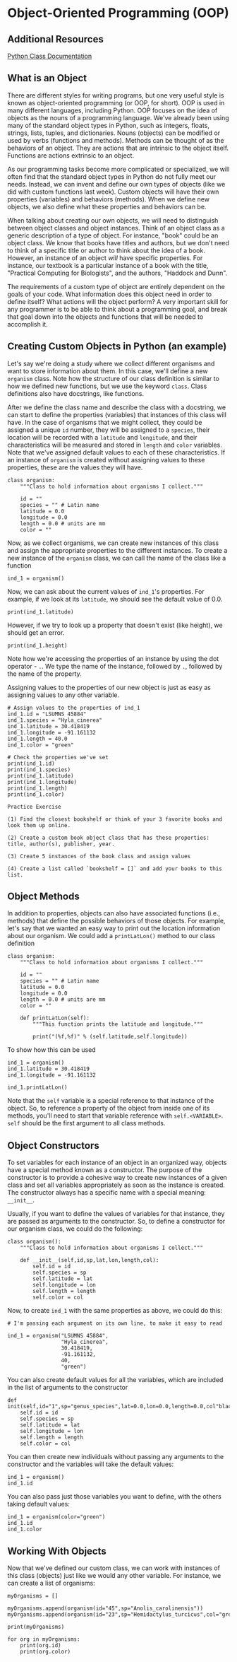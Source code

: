 # Object-Oriented Programming (OOP)

## Additional Resources

[Python Class Documentation](https://docs.python.org/3/tutorial/classes.html)


## What is an Object

There are different styles for writing programs, but one very useful style is known as object-oriented programming (or OOP, for short). OOP is used in many different languages, including Python. OOP focuses on the idea of objects as the nouns of a programming language. We've already been using many of the standard object types in Python, such as integers, floats, strings, lists, tuples, and dictionaries. Nouns (objects) can be modified or used by verbs (functions and methods). Methods can be thought of as the behaviors of an object. They are actions that are intrinsic to the object itself. Functions are actions extrinsic to an object.

As our programming tasks become more complicated or specialized, we will often find that the standard object types in Python do not fully meet our needs. Instead, we can invent and define our own types of objects (like we did with custom functions last week). Custom objects will have their own properties (variables) and behaviors (methods). When we define new objects, we also define what these properties and behaviors can be.

When talking about creating our own objects, we will need to distinguish between object classes and object instances. Think of an object class as a generic description of a type of object. For instance, "book" could be an object class. We know that books have titles and authors, but we don't need to think of a specific title or author to think about the idea of a book. However, an instance of an object _will_ have specific properties. For instance, our textbook is a particular instance of a book with the title, "Practical Computing for Biologists", and the authors, "Haddock and Dunn".

The requirements of a custom type of object are entirely dependent on the goals of your code. What information does this object need in order to define itself? What actions will the object perform? A very important skill for any programmer is to be able to think about a programming goal, and break that goal down into the objects and functions that will be needed to accomplish it.

## Creating Custom Objects in Python (an example)

Let's say we're doing a study where we collect different organisms and want to store information about them. In this case, we'll define a new `organism` class. Note how the structure of our class definition is similar to how we defined new functions, but we use the keyword `class`. Class definitions also have docstrings, like functions.

After we define the class name and describe the class with a docstring, we can start to define the properties (variables) that instances of this class will have. In the case of organisms that we might collect, they could be assigned a unique `id` number, they will be assigned to a `species`, their location will be recorded with a `latitude` and `longitude`, and their characteristics will be measured and stored in `length` and `color` variables. Note that we've assigned default values to each of these characteristics. If an instance of `organism` is created without assigning values to these properties, these are the values they will have.

```
class organism:
	"""Class to hold information about organisms I collect."""

	id = ""
	species = "" # Latin name
	latitude = 0.0
	longitude = 0.0
	length = 0.0 # units are mm
	color = ""
```

Now, as we collect organisms, we can create new instances of this class and assign the appropriate properties to the different instances. To create a new instance of the `organism` class, we can call the name of the class like a function

`ind_1 = organism()`

Now, we can ask about the current values of `ind_1`'s properties. For example, if we look at its `latitude`, we should see the default value of 0.0.

`print(ind_1.latitude)`

However, if we try to look up a property that doesn't exist (like height), we should get an error.

`print(ind_1.height)`

Note how we're accessing the properties of an instance by using the dot operator - `.`. We type the name of the instance, followed by `.`, followed by the name of the property.

Assigning values to the properties of our new object is just as easy as assigning values to any other variable.

```
# Assign values to the properties of ind_1
ind_1.id = "LSUMNS 45884"
ind_1.species = "Hyla_cinerea"
ind_1.latitude = 30.418419
ind_1.longitude = -91.161132
ind_1.length = 40.0
ind_1.color = "green"

# Check the properties we've set
print(ind_1.id)
print(ind_1.species)
print(ind_1.latitude)
print(ind_1.longitude)
print(ind_1.length)
print(ind_1.color)
```

```
Practice Exercise

(1) Find the closest bookshelf or think of your 3 favorite books and look them up online.

(2) Create a custom book object class that has these properties: title, author(s), publisher, year.

(3) Create 5 instances of the book class and assign values

(4) Create a list called `bookshelf = []` and add your books to this list.
```


## Object Methods

In addition to properties, objects can also have associated functions (i.e., methods) that define the possible behaviors of those objects. For example, let's say that we wanted an easy way to print out the location information about our organism. We could add a `printLatLon()` method to our class definition

```
class organism:
    """Class to hold information about organisms I collect."""

    id = ""
    species = "" # Latin name
    latitude = 0.0
    longitude = 0.0
    length = 0.0 # units are mm
    color = ""

    def printLatLon(self):
        """This function prints the latitude and longitude."""

        print("(%f,%f)" % (self.latitude,self.longitude))
```

To show how this can be used

```
ind_1 = organism()
ind_1.latitude = 30.418419
ind_1.longitude = -91.161132

ind_1.printLatLon()
```

Note that the `self` variable is a special reference to that instance of the object. So, to reference a property of the object from inside one of its methods, you'll need to start that variable reference with `self.<VARIABLE>`. `self` should be the first argument to all class methods.

## Object Constructors

To set variables for each instance of an object in an organized way, objects have a special method known as a constructor. The purpose of the constructor is to provide a cohesive way to create new instances of a given class and set all variables appropriately as soon as the instance is created. The constructor always has a specific name with a special meaning: `__init__`.

Usually, if you want to define the values of variables for that instance, they are passed as arguments to the constructor. So, to define a constructor for our organism class, we could do the following:

```
class organism():
    """Class to hold information about organisms I collect."""

    def __init__(self,id,sp,lat,lon,length,col):
        self.id = id
        self.species = sp
        self.latitude = lat
        self.longitude = lon
        self.length = length
        self.color = col
```

Now, to create `ind_1` with the same properties as above, we could do this: 

```
# I'm passing each argument on its own line, to make it easy to read

ind_1 = organism("LSUMNS 45884",
                 "Hyla_cinerea",
                 30.418419,
                 -91.161132,
                 40,
                 "green")
```

You can also create default values for all the variables, which are included in the list of arguments to the constructor

```
def init(self,id="1",sp="genus_species",lat=0.0,lon=0.0,length=0.0,col"black"):
    self.id = id
    self.species = sp
    self.latitude = lat
    self.longitude = lon
    self.length = length
    self.color = col
```

You can then create new individuals without passing any arguments to the constructor and the variables will take the default values:

```
ind_1 = organism() 
ind_1.id
```

You can also pass just those variables you want to define, with the others taking default values:

```
ind_1 = organism(color="green")
ind_1.id
ind_1.color
```

## Working With Objects

Now that we've defined our custom class, we can work with instances of this class (objects) just like we would any other variable. For instance, we can create a list of organisms: 

```
myOrganisms = []

myOrganisms.append(organism(id="45",sp="Anolis_carolinensis"))
myOrganisms.append(organism(id="23",sp="Hemidactylus_turcicus",col="grey"))

print(myOrganisms)

for org in myOrganisms:
    print(org.id)
    print(org.color)
```


